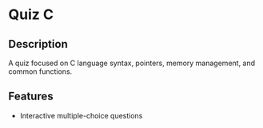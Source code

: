 # Quiz C

## Description
A quiz focused on C language syntax, pointers, memory management, and common functions.

## Features
- Interactive multiple-choice questions
